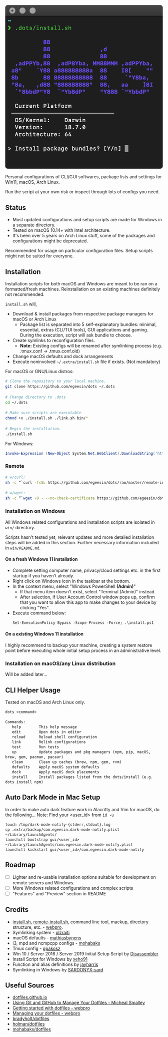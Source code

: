 ![dots ASCII Art](dots.png)

Personal configurations of CLI/GUI softwares, package lists and settings for Win11, macOS, Arch Linux.

Run the script at your own risk or inspect through lots of configs you need.

## Status

-   Most updated configurations and setup scripts are made for Windows in a separate directory.
-   Tested on macOS 10.14+ with Intel architecture.
-   It's been over 5 years on Arch Linux stuff, some of the packages and configurations might be deprecated.

Recommended for usage on particular configuration files. Setup scripts might not be suited for everyone.

## Installation

Installation scripts for both macOS and Windows are meant to be ran on a formatted/fresh machines. Reinstallation on an existing machines definitely not recommended.

`install.sh` will,

-   Download & install packages from respective package managers for macOS or Arch Linux
    -   Package list is separated into 5 self-explanatory bundles: minimal, essential, extras (CLI/TUI tools), GUI applications and gaming. During the execution, script will ask bundle to choose.
-   Create symlinks to reconfiguration files.
    -   **Note:** Existing configs will be renamed after symlinking process (e.g. .tmux.conf -> .tmux.conf.old)
-   Change macOS defaults and dock arrangements
-   Execute noninvolved `~/.extra/install.sh` file if exists. (Not mandatory)

For macOS or GNU/Linux distros:
```sh
# Clone the repository to your local machine.
git clone https://github.com/egeesin/dots ~/.dots

# Change directory to .dots
cd ~/.dots

# Make sure scripts are executable
chmod +x ./install.sh ./link.sh bin/*

# Begin the installation.
./install.sh
```

For Windows: 
```ps1
Invoke-Expression (New-Object System.Net.WebClient).DownloadString('https://raw.githubusercontent.com/egeesin/dots/main/install.ps1')
```

### Remote

```sh
# w/curl:
sh -c “`curl -fsSL https://github.com/egeesin/dots/raw/master/remote-install.sh`”

# w/wget:
sh -c “`wget -O - --no-check-certificate https://github.com/egeesin/dots/raw/master/remote-install.sh`”
```

### Installation on Windows

All Windows related configurations and installation scripts are isolated in `win/` directory.

Scripts hasn't tested yet, relevant updates and more detailed installation steps will be added in this section.
Further necessary information included in `win/README.md`.

#### On a fresh Windows 11 installation

-   Complete setting computer name, privacy/cloud settings etc. in the first startup if you haven't already.
-   Right click on Windows icon in the taskbar at the bottom.
-   In the context menu, select "Windows PowerShell **(Admin)**"
    -   If that menu item doesn't exist, select "Terminal (Admin)" instead.
    -   After selection, if User Account Control window pops up, confirm that you want to allow this app to make changes to your device by clicking "Yes".
-   Execute command below:
    ```ps
    Set-ExecutionPolicy Bypass -Scope Process -Force; .\install.ps1
    ```

#### On a existing Windows 11 installation

I highly recommend to backup your machine, creating a system restore point before executing whole initial setup process in an administrative level.

### Installation on macOS/any Linux distribution

Will be added later...

## CLI Helper Usage

Tested on macOS and Arch Linux only.

```
dots <command>

Commands:
   help        This help message
   edit        Open dots in editor
   reload      Reload shell configuration
   link        Relink configurations
   test        Run tests
   up          Update packages and pkg managers (npm, pip, macOS, brew, gem, pacman, pacaur)
   clean       Clean up caches (brew, npm, gem, rvm)
   defaults    Apply macOS system defaults
   dock        Apply macOS dock placements
   install     Install packages listed from the dots/install (e.g. dots install npm)
```

## Auto Dark Mode in Mac Setup

In order to make auto dark feature work in Alacritty and Vim for macOS, do the
following…
Note: Find your <user_id> from `id -u`

```
touch /tmp/dark-mode-notify-{stderr,stdout}.log
cp .extra/backup/com.egeesin.dark-mode-notify.plist ~/Library/LaunchAgents/
launchctl bootstrap gui/<user_id> ~/Library/LaunchAgents/com.egeesin.dark-mode-notify.plist
launchctl kickstart gui/<user_id>/com.egeesin.dark-mode-notify
```

## Roadmap

-   [ ] Lighter and re-usable installation options suitable for development on remote servers and Windows.
-   [ ] More Windows related configurations and complex scripts
-   [ ] "Features" and "Preview" section in README

## Credits

-   [install.sh](https://github.com/egeesin/dots/blob/archlinux/install.sh), [remote-install.sh](https://github.com/egeesin/dots/blob/archlinux/install.sh), command line tool, mackup, directory structure, etc. - [webpro](https://github.com/webpro/dotfiles).
-   Symlinking system - [olzraiti](https://github.com/olzraiti/dotfiles)
-   macOS defaults - [mathiasbynens](https://github.com/mathiasbynens/dotfiles)
-   i3, mpd and ncmpcpp configs - [mohabaks](https://github.com/mohabaks/dotfiles)
-   Tmux config - [gpakosz](https://github.com/gpakosz/.tmux)
-   Win 10 / Server 2016 / Server 2019 Initial Setup Script by [Disassembler](https://github.com/Disassembler0/Win10-Initial-Setup-Script)
-   Install Script for Windows by [xeho91](https://github.com/xeho91/.dotfiles)
-   Function and alias definitions by [jayharris](https://github.com/jayharris/dotfiles-windows)
-   Symlinking in Windows by [SARDONYX-sard](https://github.com/SARDONYX-sard/dotfiles/blob/main/windows/setup/symlink.ps1)

## Useful Sources

-   [dotfiles.github.io](https://dotfiles.github.io/)
-   [Using Git and GitHub to Manage Your Dotfiles - Micheal Smalley](http://blog.smalleycreative.com/tutorials/using-git-and-github-to-manage-your-dotfiles/)
-   [Getting started with dotfiles - webpro](https://medium.com/@webprolific/getting-started-with-dotfiles-43c3602fd789)
-   [Managing your dotfiles - webpro](https://medium.com/@webprolific/managing-your-dotfiles-7d2725297304)
-   [bradyholt/dotfiles](https://github.com/bradyholt/dotfiles)
-   [holman/dotfiles](https://github.com/holman/dotfiles)
-   [mohabaks/dotfiles](https://github.com/mohabaks/dotfiles)
